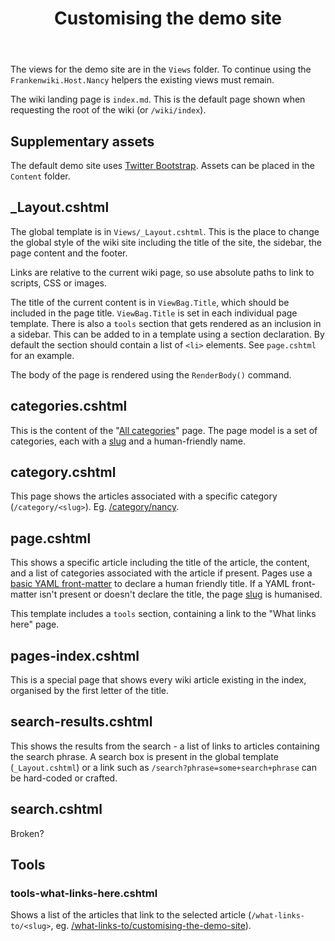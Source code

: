 ﻿---
title: Customising the demo site
categories: nancy, about, customising, customizing, markdown, razor
---

The views for the demo site are in the `Views` folder. To continue using the 
`Frankenwiki.Host.Nancy` helpers the existing views must remain.

The wiki landing page is `index.md`. This is the default page shown when requesting the root of the
wiki (or `/wiki/index`).


## Supplementary assets

The default demo site uses [Twitter Bootstrap](https://getbootstrap.com). Assets can be placed
in the `Content` folder.


## _Layout.cshtml

The global template is in `Views/_Layout.cshtml`. This is the place to change the global style of
the wiki site including the title of the site, the sidebar, the page content and the footer.

Links are relative to the current wiki page,
so use absolute paths to link to scripts, CSS or images.

The title of the current content is in `ViewBag.Title`, which should be included in the 
page title. `ViewBag.Title` is set in each individual page template. There is also a `tools` 
section that gets rendered as an inclusion in a sidebar. 
This can be added to in a template using a section declaration. By default the section should
contain a list of `<li>` elements. See `page.cshtml` for an example.

The body of the page is rendered using the `RenderBody()` command.


## categories.cshtml

This is the content of the "[All categories](/categories)" page. The page model is a
set of categories, each with a [slug](/wiki/slug) and a human-friendly name.


## category.cshtml

This page shows the articles associated with a specific category (`/category/<slug>`). 
Eg. [/category/nancy](/category/nancy).


## page.cshtml

This shows a specific article including the title of the article, the content, and a list of categories
associated with the article if present. Pages use a [basic YAML front-matter](/wiki/yaml-front-matter)
to declare a human friendly
title. If a YAML front-matter isn't present or doesn't declare the title, the page [slug](/wiki/slug)
is humanised.

This template includes a `tools` section, containing a link to the "What links here" page.


## pages-index.cshtml

This is a special page that shows every wiki article existing in the index, organised by the
first letter of the title.


## search-results.cshtml

This shows the results from the search - a list of links to articles containing the search phrase. A 
search box is present in the global template (`_Layout.cshtml`) or a link such as 
`/search?phrase=some+search+phrase` can be hard-coded or crafted.


## search.cshtml

Broken?


## Tools

### tools-what-links-here.cshtml

Shows a list of the articles that link to the selected article (`/what-links-to/<slug>`, eg. 
[/what-links-to/customising-the-demo-site](/what-links-to/customising-the-demo-site)).


